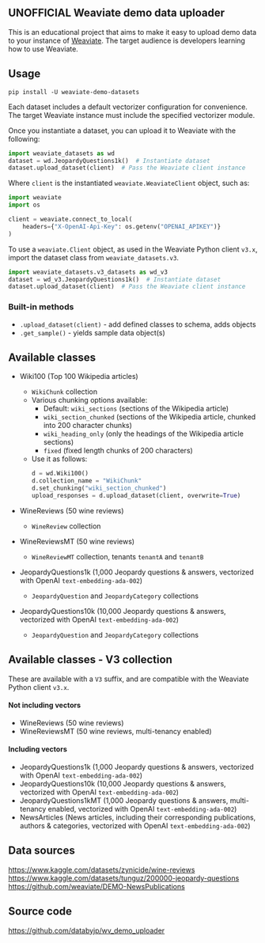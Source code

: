 ## UNOFFICIAL Weaviate demo data uploader

This is an educational project that aims to make it easy to upload demo data to your instance of [Weaviate](https://weaviate.io). The target audience is developers learning how to use Weaviate.

## Usage

```shell
pip install -U weaviate-demo-datasets
```

Each dataset includes a default vectorizer configuration for convenience.
The target Weaviate instance must include the specified vectorizer module.

Once you instantiate a dataset, you can upload it to Weaviate with the following:

```python
import weaviate_datasets as wd
dataset = wd.JeopardyQuestions1k()  # Instantiate dataset
dataset.upload_dataset(client)  # Pass the Weaviate client instance
```

Where `client` is the instantiated `weaviate.WeaviateClient` object, such as:

```python
import weaviate
import os

client = weaviate.connect_to_local(
    headers={"X-OpenAI-Api-Key": os.getenv("OPENAI_APIKEY")}
)
```

To use a `weaviate.Client` object, as used in the Weaviate Python client `v3.x`, import the dataset class from `weaviate_datasets.v3`.

```python
import weaviate_datasets.v3_datasets as wd_v3
dataset = wd_v3.JeopardyQuestions1k()  # Instantiate dataset
dataset.upload_dataset(client)  # Pass the Weaviate client instance
```

### Built-in methods
- `.upload_dataset(client)` - add defined classes to schema, adds objects
- `.get_sample()` - yields sample data object(s)

## Available classes

- Wiki100 (Top 100 Wikipedia articles)
  - `WikiChunk` collection
  - Various chunking options available:
    - Default: `wiki_sections` (sections of the Wikipedia article)
    - `wiki_section_chunked` (sections of the Wikipedia article, chunked into 200 character chunks)
    - `wiki_heading_only` (only the headings of the Wikipedia article sections)
    - `fixed` (fixed length chunks of 200 characters)
  - Use it as follows:
    ```python
    d = wd.Wiki100()
    d.collection_name = "WikiChunk"
    d.set_chunking("wiki_section_chunked")
    upload_responses = d.upload_dataset(client, overwrite=True)
    ```

- WineReviews (50 wine reviews)
  - `WineReview` collection
- WineReviewsMT (50 wine reviews)
  - `WineReviewMT` collection, tenants `tenantA` and `tenantB`
- JeopardyQuestions1k (1,000 Jeopardy questions & answers, vectorized with OpenAI `text-embedding-ada-002`)
  - `JeopardyQuestion` and `JeopardyCategory` collections
- JeopardyQuestions10k (10,000 Jeopardy questions & answers, vectorized with OpenAI `text-embedding-ada-002`)
  - `JeopardyQuestion` and `JeopardyCategory` collections

## Available classes - V3 collection

These are available with a `V3` suffix, and are compatible with the Weaviate Python client `v3.x`.

#### Not including vectors
- WineReviews (50 wine reviews)
- WineReviewsMT (50 wine reviews, multi-tenancy enabled)

#### Including vectors
- JeopardyQuestions1k (1,000 Jeopardy questions & answers, vectorized with OpenAI `text-embedding-ada-002`)
- JeopardyQuestions10k (10,000 Jeopardy questions & answers, vectorized with OpenAI `text-embedding-ada-002`)
- JeopardyQuestions1kMT (1,000 Jeopardy questions & answers, multi-tenancy enabled, vectorized with OpenAI `text-embedding-ada-002`)
- NewsArticles (News articles, including their corresponding publications, authors & categories, vectorized with OpenAI `text-embedding-ada-002`)

## Data sources

https://www.kaggle.com/datasets/zynicide/wine-reviews
https://www.kaggle.com/datasets/tunguz/200000-jeopardy-questions
https://github.com/weaviate/DEMO-NewsPublications

## Source code

https://github.com/databyjp/wv_demo_uploader
